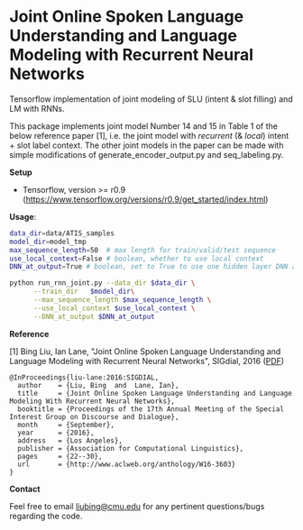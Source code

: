 Joint Online Spoken Language Understanding and Language Modeling with Recurrent Neural Networks
==================

Tensorflow implementation of joint modeling of SLU (intent & slot filling) and LM with RNNs.

This package implements joint model Number 14 and 15 in Table 1 of the below reference paper [1], i.e. the joint model with *recurrent* (& *local*) intent + slot label context. The other joint models in the paper can be made with simple modifications of generate_encoder_output.py and seq_labeling.py.

**Setup**

* Tensorflow, version >= r0.9 (https://www.tensorflow.org/versions/r0.9/get_started/index.html)

**Usage**:
```bash
data_dir=data/ATIS_samples
model_dir=model_tmp
max_sequence_length=50  # max length for train/valid/test sequence
use_local_context=False # boolean, whether to use local context
DNN_at_output=True # boolean, set to True to use one hidden layer DNN at task output

python run_rnn_joint.py --data_dir $data_dir \
      --train_dir   $model_dir\
      --max_sequence_length $max_sequence_length \
      --use_local_context $use_local_context \
      --DNN_at_output $DNN_at_output
```

**Reference**

[1] Bing Liu, Ian Lane, "Joint Online Spoken Language Understanding and Language Modeling with Recurrent Neural Networks", SIGdial, 2016 (<a href="http://www.sigdial.org/workshops/conference17/proceedings/pdf/SIGDIAL03.pdf" target="_blank">PDF</a>)

```
@InProceedings{liu-lane:2016:SIGDIAL,
  author    = {Liu, Bing  and  Lane, Ian},
  title     = {Joint Online Spoken Language Understanding and Language Modeling With Recurrent Neural Networks},
  booktitle = {Proceedings of the 17th Annual Meeting of the Special Interest Group on Discourse and Dialogue},
  month     = {September},
  year      = {2016},
  address   = {Los Angeles},
  publisher = {Association for Computational Linguistics},
  pages     = {22--30},
  url       = {http://www.aclweb.org/anthology/W16-3603}
}
```

**Contact** 

Feel free to email liubing@cmu.edu for any pertinent questions/bugs regarding the code. 
